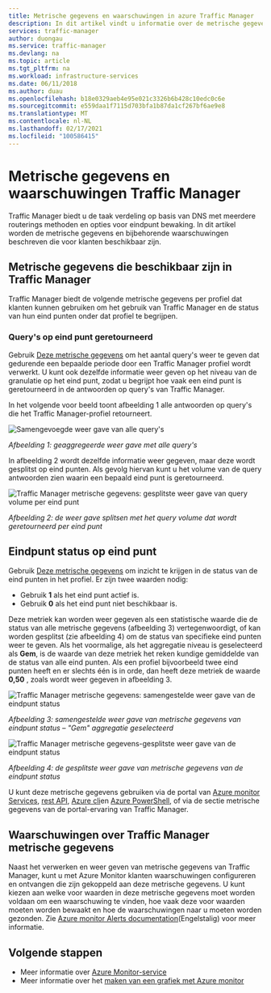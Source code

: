 ```yaml
---
title: Metrische gegevens en waarschuwingen in azure Traffic Manager
description: In dit artikel vindt u informatie over de metrische gegevens en waarschuwingen die beschikbaar zijn voor Traffic Manager in Azure.
services: traffic-manager
author: duongau
ms.service: traffic-manager
ms.devlang: na
ms.topic: article
ms.tgt_pltfrm: na
ms.workload: infrastructure-services
ms.date: 06/11/2018
ms.author: duau
ms.openlocfilehash: b18e0329aeb4e95e021c3326b6b428c10edc0c6e
ms.sourcegitcommit: e559daa1f7115d703bfa1b87da1cf267bf6ae9e8
ms.translationtype: MT
ms.contentlocale: nl-NL
ms.lasthandoff: 02/17/2021
ms.locfileid: "100586415"
---
```

# <a name="traffic-manager-metrics-and-alerts"></a>Metrische gegevens en waarschuwingen Traffic Manager

Traffic Manager biedt u de taak verdeling op basis van DNS met meerdere routerings methoden en opties voor eindpunt bewaking. In dit artikel worden de metrische gegevens en bijbehorende waarschuwingen beschreven die voor klanten beschikbaar zijn. 

## <a name="metrics-available-in-traffic-manager"></a>Metrische gegevens die beschikbaar zijn in Traffic Manager 

Traffic Manager biedt de volgende metrische gegevens per profiel dat klanten kunnen gebruiken om het gebruik van Traffic Manager en de status van hun eind punten onder dat profiel te begrijpen.  

### <a name="queries-by-endpoint-returned"></a>Query's op eind punt geretourneerd
Gebruik [Deze metrische gegevens](../azure-monitor/essentials/metrics-supported.md) om het aantal query's weer te geven dat gedurende een bepaalde periode door een Traffic Manager profiel wordt verwerkt. U kunt ook dezelfde informatie weer geven op het niveau van de granulatie op het eind punt, zodat u begrijpt hoe vaak een eind punt is geretourneerd in de antwoorden op query's van Traffic Manager.

In het volgende voor beeld toont afbeelding 1 alle antwoorden op query's die het Traffic Manager-profiel retourneert. 

  
![Samengevoegde weer gave van alle query's](./media/traffic-manager-metrics-alerts/traffic-manager-metrics-queries-aggregate-view.png)

*Afbeelding 1: geaggregeerde weer gave met alle query's*
  
In afbeelding 2 wordt dezelfde informatie weer gegeven, maar deze wordt gesplitst op eind punten. Als gevolg hiervan kunt u het volume van de query antwoorden zien waarin een bepaald eind punt is geretourneerd.

![Traffic Manager metrische gegevens: gesplitste weer gave van query volume per eind punt](./media/traffic-manager-metrics-alerts/traffic-manager-metrics-query-volume-per-endpoint.png)

*Afbeelding 2: de weer gave splitsen met het query volume dat wordt geretourneerd per eind punt*

## <a name="endpoint-status-by-endpoint"></a>Eindpunt status op eind punt
Gebruik [Deze metrische gegevens](../azure-monitor/essentials/metrics-supported.md#microsoftnetworktrafficmanagerprofiles) om inzicht te krijgen in de status van de eind punten in het profiel. Er zijn twee waarden nodig:
 - Gebruik **1** als het eind punt actief is.
 - Gebruik **0** als het eind punt niet beschikbaar is.

Deze metriek kan worden weer gegeven als een statistische waarde die de status van alle metrische gegevens (afbeelding 3) vertegenwoordigt, of kan worden gesplitst (zie afbeelding 4) om de status van specifieke eind punten weer te geven. Als het voormalige, als het aggregatie niveau is geselecteerd als **Gem**, is de waarde van deze metriek het reken kundige gemiddelde van de status van alle eind punten. Als een profiel bijvoorbeeld twee eind punten heeft en er slechts één is in orde, dan heeft deze metriek de waarde **0,50** , zoals wordt weer gegeven in afbeelding 3. 


![Traffic Manager metrische gegevens: samengestelde weer gave van de eindpunt status](./media/traffic-manager-metrics-alerts/traffic-manager-metrics-endpoint-status-composite-view.png)

*Afbeelding 3: samengestelde weer gave van metrische gegevens van eindpunt status – "Gem" aggregatie geselecteerd*


![Traffic Manager metrische gegevens-gesplitste weer gave van de eindpunt status](./media/traffic-manager-metrics-alerts/traffic-manager-metrics-endpoint-status-split-view.png)

*Afbeelding 4: de gesplitste weer gave van metrische gegevens van de eindpunt status*

U kunt deze metrische gegevens gebruiken via de portal van [Azure monitor Services](../azure-monitor/essentials/metrics-supported.md), [rest API](/rest/api/monitor/), [Azure cli](/cli/azure/monitor)en [Azure PowerShell](/powershell/module/az.applicationinsights), of via de sectie metrische gegevens van de portal-ervaring van Traffic Manager.

## <a name="alerts-on-traffic-manager-metrics"></a>Waarschuwingen over Traffic Manager metrische gegevens
Naast het verwerken en weer geven van metrische gegevens van Traffic Manager, kunt u met Azure Monitor klanten waarschuwingen configureren en ontvangen die zijn gekoppeld aan deze metrische gegevens. U kunt kiezen aan welke voor waarden in deze metrische gegevens moet worden voldaan om een waarschuwing te vinden, hoe vaak deze voor waarden moeten worden bewaakt en hoe de waarschuwingen naar u moeten worden gezonden. Zie [Azure monitor Alerts documentation](../azure-monitor/alerts/alerts-metric.md)(Engelstalig) voor meer informatie.

## <a name="next-steps"></a>Volgende stappen
- Meer informatie over [Azure Monitor-service](../azure-monitor/essentials/metrics-supported.md)
- Meer informatie over het [maken van een grafiek met Azure monitor](../azure-monitor/essentials/metrics-getting-started.md#create-your-first-metric-chart)